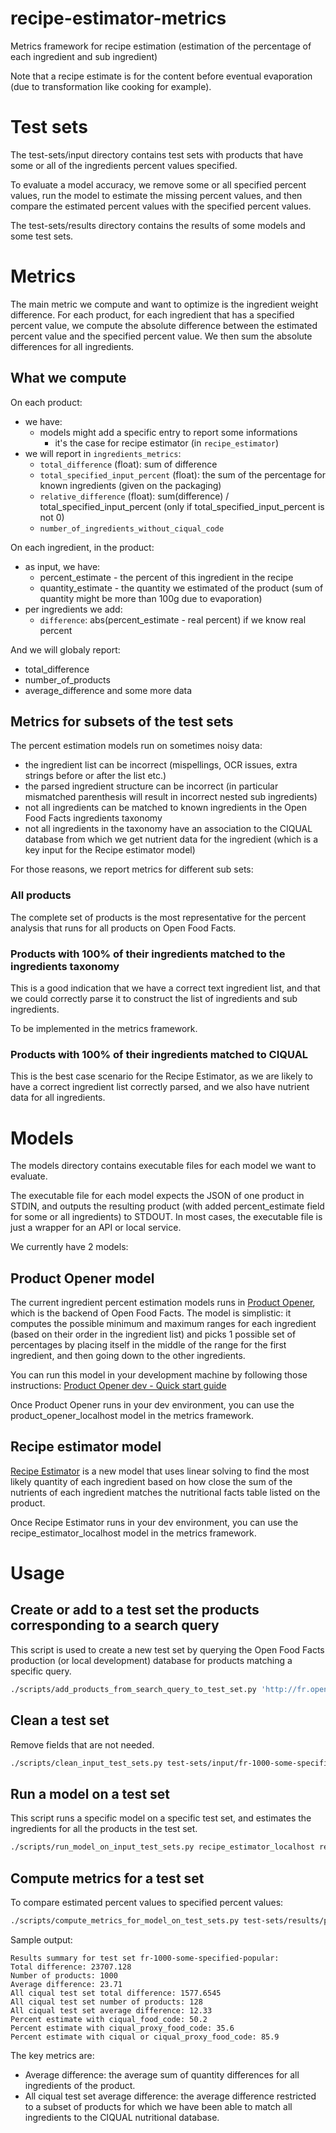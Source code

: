 # recipe-estimator-metrics

Metrics framework for recipe estimation (estimation of the percentage of each ingredient and sub ingredient)

Note that a recipe estimate is for the content before eventual evaporation (due to transformation like cooking for example).

# Test sets

The test-sets/input directory contains test sets with products that have some or all of the ingredients percent values specified.

To evaluate a model accuracy, we remove some or all specified percent values, run the model to estimate the missing percent values, and then compare the estimated percent values with the specified percent values.

The test-sets/results directory contains the results of some models and some test sets.

# Metrics

The main metric we compute and want to optimize is the ingredient weight difference.
For each product, for each ingredient that has a specified percent value, we compute the absolute difference between the estimated percent value and the specified percent value. We then sum the absolute differences for all ingredients.

## What we compute

On each product:
* we have:
  * models might add a specific entry to report some informations
    * it's the case for recipe estimator (in `recipe_estimator`) 
* we will report in `ingredients_metrics`:
  * `total_difference` (float): sum of difference
  * `total_specified_input_percent` (float): the sum of the percentage for known ingredients (given on the packaging)
  * `relative_difference` (float): sum(difference) / total_specified_input_percent (only if total_specified_input_percent is not 0) 
  * `number_of_ingredients_without_ciqual_code`

On each ingredient, in the product:
* as input, we have:
  * percent_estimate - the percent of this ingredient in the recipe
  * quantity_estimate - the quantity we estimated of the product (sum of quantity might be more than 100g due to evaporation)
* per ingredients we add:
  * `difference`: abs(percent_estimate - real percent) if we know real percent  

And we will globaly report:
* total_difference
* number_of_products
* average_difference
and some more data


## Metrics for subsets of the test sets

The percent estimation models run on sometimes noisy data:
- the ingredient list can be incorrect (mispellings, OCR issues, extra strings before or after the list etc.)
- the parsed ingredient structure can be incorrect (in particular mismatched parenthesis will result in incorrect nested sub ingredients)
- not all ingredients can be matched to known ingredients in the Open Food Facts ingredients taxonomy
- not all ingredients in the taxonomy have an association to the CIQUAL database from which we get nutrient data for the ingredient (which is a key input for the Recipe estimator model)

For those reasons, we report metrics for different sub sets:

### All products

The complete set of products is the most representative for the percent analysis that runs for all products on Open Food Facts.

### Products with 100% of their ingredients matched to the ingredients taxonomy

This is a good indication that we have a correct text ingredient list, and that we could correctly parse it to construct the list of ingredients and sub ingredients.

To be implemented in the metrics framework.

### Products with 100% of their ingredients matched to CIQUAL

This is the best case scenario for the Recipe Estimator, as we are likely to have a correct ingredient list correctly parsed, and we also have nutrient data for all ingredients.

# Models

The models directory contains executable files for each model we want to evaluate.

The executable file for each model expects the JSON of one product in STDIN, and outputs the resulting product (with added percent_estimate field for some or all ingredients) to STDOUT.
In most cases, the executable file is just a wrapper for an API or local service.

We currently have 2 models:

## Product Opener model

The current ingredient percent estimation models runs in [Product Opener](https://github.com/openfoodfacts/openfoodfacts-server), which is the backend of Open Food Facts.
The model is simplistic: it computes the possible minimum and maximum ranges for each ingredient (based on their order in the ingredient list)
and picks 1 possible set of percentages by placing itself in the middle of the range for the first ingredient, and then going down to the other ingredients.

You can run this model in your development machine by following those instructions:
[Product Opener dev - Quick start guide](https://github.com/openfoodfacts/openfoodfacts-server/blob/main/docs/dev/how-to-quick-start-guide.md)

Once Product Opener runs in your dev environment, you can use the product_opener_localhost model in the metrics framework.

## Recipe estimator model

[Recipe Estimator](https://github.com/openfoodfacts/recipe-estimator) is a new model that uses linear solving to find the most likely quantity of each ingredient based on how close the sum of the nutrients of each ingredient matches the nutritional facts table listed on the product.

Once Recipe Estimator runs in your dev environment, you can use the recipe_estimator_localhost model in the metrics framework.

# Usage

## Create or add to a test set the products corresponding to a search query

This script is used to create a new test set by querying the Open Food Facts production (or local development) database for products matching a specific query.

```bash
./scripts/add_products_from_search_query_to_test_set.py 'http://fr.openfoodfacts.localhost/misc/en:all-ingredients-with-specified-percent/owner/org-les-mousquetaires.json?no_cache=1&page_size=100' test-sets/input/fr-les-mousquetaires-all-specified 
```

## Clean a test set

Remove fields that are not needed.

```bash
./scripts/clean_input_test_sets.py test-sets/input/fr-1000-some-specified-popular
```

## Run a model on a test set

This script runs a specific model on a specific test set, and estimates the ingredients for all the products in the test set.

```bash
./scripts/run_model_on_input_test_sets.py recipe_estimator_localhost recipe_estimator_main_20241107 fr-1000-some-specified-popular

```

## Compute metrics for a test set

To compare estimated percent values to specified percent values:

```bash
./scripts/compute_metrics_for_model_on_test_sets.py test-sets/results/product_opener test-sets/input/fr-les-mousquetaires-all-specified
```

Sample output:

```
Results summary for test set fr-1000-some-specified-popular:
Total difference: 23707.128
Number of products: 1000
Average difference: 23.71
All ciqual test set total difference: 1577.6545
All ciqual test set number of products: 128
All ciqual test set average difference: 12.33
Percent estimate with ciqual_food_code: 50.2
Percent estimate with ciqual_proxy_food_code: 35.6
Percent estimate with ciqual or ciqual_proxy_food_code: 85.9
```

The key metrics are:
- Average difference: the average sum of quantity differences for all ingredients of the product.
- All ciqual test set average difference: the average difference restricted to a subset of products for which we have been able to match all ingredients to the CIQUAL nutritional database.
